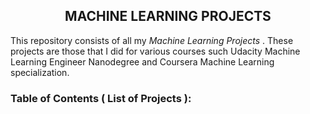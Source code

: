 ##                                               <h2 align = "center">**MACHINE LEARNING PROJECTS**</h2>

This repository consists of all my _Machine Learning Projects_ . These projects are those that I did for various
courses such Udacity Machine Learning Engineer Nanodegree and Coursera Machine Learning specialization.

### Table of Contents ( List of Projects ):

              
              
